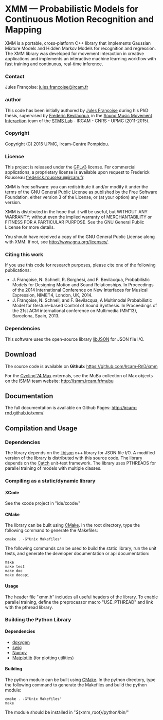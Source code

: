 XMM — Probabilistic Models for Continuous Motion Recognition and Mapping
===========================================

XMM is a portable, cross-platform C++ library that implements Gaussian Mixture Models and Hidden Markov Models for recognition and regression. The XMM library was developed for movement interaction in creative applications and implements an interactive machine learning workflow with fast training and continuous, real-time inference.

### Contact

Jules Françoise: <jules.francoise@ircam.fr>

### author

This code has been initially authored by <a href="http://julesfrancoise.com">Jules Françoise</a> during his PhD thesis, supervised by <a href="frederic-bevilacqua.net">Frederic Bevilacqua</a>, in the <a href="http://ismm.ircam.fr">Sound Music Movement Interaction</a> team of the <a href="http://www.ircam.fr/stms.html?&L=1">STMS Lab</a> - IRCAM - CNRS - UPMC (2011-2015).

### Copyright

Copyright (C) 2015 UPMC, Ircam-Centre Pompidou.

### Licence

This project is released under the <a href="http://www.gnu.org/licenses/gpl-3.0.en.html">GPLv3</a> license.
For commercial applications, a proprietary license is available upon request to Frederick Rousseau <frederick.rousseau@ircam.fr>.

XMM is free software: you can redistribute it and/or modify
it under the terms of the GNU General Public License as published by
the Free Software Foundation, either version 3 of the License, or
(at your option) any later version.

XMM is distributed in the hope that it will be useful,
but WITHOUT ANY WARRANTY; without even the implied warranty of
MERCHANTABILITY or FITNESS FOR A PARTICULAR PURPOSE.  See the
GNU General Public License for more details.

You should have received a copy of the GNU General Public License
along with XMM.  If not, see <http://www.gnu.org/licenses/>.

### Citing this work

If you use this code for research purposes, please cite one of the following publications:

- J. Françoise, N. Schnell, R. Borghesi, and F. Bevilacqua, Probabilistic Models for Designing Motion and Sound Relationships. In Proceedings of the 2014 International Conference on New Interfaces for Musical Expression, NIME’14, London, UK, 2014.
- J. Françoise, N. Schnell, and F. Bevilacqua, A Multimodal Probabilistic Model for Gesture-based Control of Sound Synthesis. In Proceedings of the 21st ACM international conference on Multimedia (MM’13), Barcelona, Spain, 2013.

### Dependencies

This software uses the open-source library <a href="http://libjson.sourceforge.net/">libJSON</a> for JSON file I/O.

## Download

The source code is available on __Github__: https://github.com/Ircam-RnD/xmm

For the <a href="https://cycling74.com/">Cycling'74 Max</a> externals, see the MuBu collection of Max objects on the ISMM team website: http://ismm.ircam.fr/mubu

## Documentation

The full documentation is available on Github Pages: http://ircam-rnd.github.io/xmm/

## Compilation and Usage

### Dependencies

The library depends on the <a href="http://libjson.sourceforge.net/">libjson</a> c++ library for JSON file I/O. A modified version of the library is distributed with this source code.
The library depends on the <a href="https://github.com/philsquared/Catch">Catch</a> unit-test framework.
The library uses PTHREADS for parallel training of models with multiple classes.

### Compiling as a static/dynamic library
#### XCode

See the xcode project in "ide/xcode/"

#### CMake

The library can be built using <a href="http://www.cmake.org/">CMake</a>.
In the root directory, type the following command to generate the Makefiles:
```
cmake . -G"Unix Makefiles"
```
The following commands can be used to build the static library, run the unit tests, and generate the developer documentation or api documentation:
```
make
make test
make doc
make docapi
```
#### Usage

The header file "xmm.h" includes all useful headers of the library.
To enable parallel training, define the preprocessor macro "USE_PTHREAD" and link with the pthread library.

### Building the Python Library
#### Dependencies

* <a href="http://www.doxygen.org/">doxygen</a>
* <a href="http://www.swig.org/">swig</a>
* <a href="http://www.numpy.org/">Numpy</a>
* <a href="http://matplotlib.org/">Matplotlib</a> (for plotting utilities)

#### Building

The python module can be built using <a href="http://www.cmake.org/">CMake</a>.
In the python directory, type the following command to generate the Makefiles and build the python module:
```
cmake . -G"Unix Makefiles"
make
```
The module should be installed in "${xmm_root}/python/bin/"
